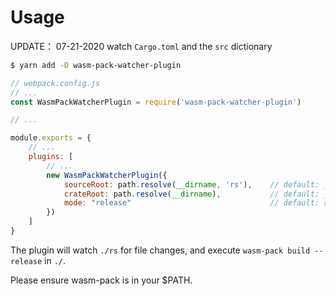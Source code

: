 # Usage

UPDATE： 07-21-2020
watch `Cargo.toml` and the `src` dictionary


```bash
$ yarn add -D wasm-pack-watcher-plugin
```

```javascript
// webpack.config.js
// ...
const WasmPackWatcherPlugin = require('wasm-pack-watcher-plugin')

// ...

module.exports = {
	// ...
	plugins: [
		// ...
		new WasmPackWatcherPlugin({
			sourceRoot: path.resolve(__dirname, 'rs'),    // default: __dirname/src
			crateRoot: path.resolve(__dirname),           // default: __dirname
			mode: "release"                               // default: release
		})
	]
}

```

The plugin will watch `./rs` for file changes, and execute `wasm-pack build --release` in `./`.

Please ensure wasm-pack is in your $PATH. 
